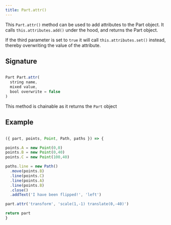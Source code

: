 ```yaml
---
title: Part.attr()
---
```


This `Part.attr()` method can be used to add attributes to the Part object.
It calls `this.attributes.add()` under the hood, and returns the Part object.

If the third parameter is set to `true` it will call `this.attributes.set()`
instead, thereby overwriting the value of the attribute.

## Signature

```js

Part Part.attr( 
  string name,
  mixed value,
  bool overwrite = false
)

```

<Tip compact>This method is chainable as it returns the `Part` object</Tip>

## Example

<Example caption=" Example of the Part.attr() method">

```js

({ part, points, Point, Path, paths }) => {

points.A = new Point(0,0)
points.B = new Point(0,40)
points.C = new Point(100,40)

paths.line = new Path()
  .move(points.B)
  .line(points.C)
  .line(points.A)
  .line(points.B)
  .close()
  .addText('I have been flipped!', 'left')

part.attr('transform', 'scale(1,-1) translate(0,-40)') 

return part
}

```

</Example>

